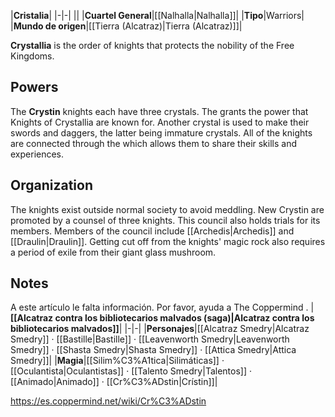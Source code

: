 |**Cristalia**|
|-|-|
||
|**Cuartel General**|[[Nalhalla\|Nalhalla]]|
|**Tipo**|Warriors|
|**Mundo de origen**|[[Tierra (Alcatraz)\|Tierra (Alcatraz)]]|

**Crystallia** is the order of knights that protects the nobility of the Free Kingdoms.

## Powers
The **Crystin** knights each have three crystals. The  grants the power that Knights of Crystallia are known for. Another crystal is used to make their swords and daggers, the latter being immature crystals.
All of the knights are connected through the  which allows them to share their skills and experiences.

## Organization
The knights exist outside normal society to avoid meddling. New Crystin are promoted by a counsel of three knights. This council also holds trials for its members. Members of the council include [[Archedis\|Archedis]] and [[Draulin\|Draulin]].
Getting cut off from the knights' magic rock also requires a period of exile from their giant glass mushroom.

## Notes

A este artículo le falta información. Por favor, ayuda a The Coppermind .
|**[[Alcatraz contra los bibliotecarios malvados (saga)\|Alcatraz contra los bibliotecarios malvados]]**|
|-|-|
|**Personajes**|[[Alcatraz Smedry\|Alcatraz Smedry]] · [[Bastille\|Bastille]] · [[Leavenworth Smedry\|Leavenworth Smedry]] · [[Shasta Smedry\|Shasta Smedry]] · [[Attica Smedry\|Attica Smedry]]|
|**Magia**|[[Silim%C3%A1tica\|Silimáticas]] · [[Oculantista\|Oculantistas]] · [[Talento Smedry\|Talentos]] · [[Animado\|Animado]] · [[Cr%C3%ADstin\|Crístin]]|



https://es.coppermind.net/wiki/Cr%C3%ADstin